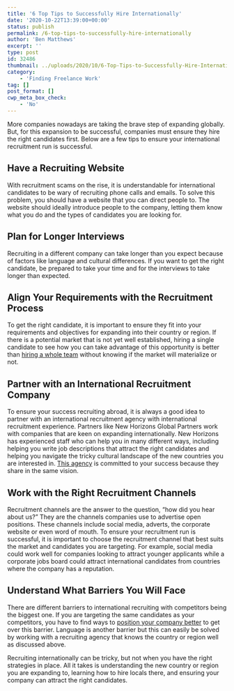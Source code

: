 ```yaml
---
title: '6 Top Tips to Successfully Hire Internationally'
date: '2020-10-22T13:39:00+00:00'
status: publish
permalink: /6-top-tips-to-successfully-hire-internationally
author: 'Ben Matthews'
excerpt: ''
type: post
id: 32486
thumbnail: ../uploads/2020/10/6-Top-Tips-to-Successfully-Hire-Internationally-150x150.jpg
category:
    - 'Finding Freelance Work'
tag: []
post_format: []
cwp_meta_box_check:
    - 'No'
---
```

<span style="font-weight: 400;">More companies nowadays are taking the brave step of expanding globally. But, for this expansion to be successful, companies must ensure they hire the right candidates first. Below are a few tips to ensure your international recruitment run is successful.</span>

**Have a Recruiting Website**
-----------------------------

<span style="font-weight: 400;">With recruitment scams on the rise, it is understandable for international candidates to be wary of recruiting phone calls and emails. To solve this problem, you should have a website that you can direct people to. The website should ideally introduce people to the company, letting them know what you do and the types of candidates you are looking for.</span>

**Plan for Longer Interviews**
------------------------------

<span style="font-weight: 400;">Recruiting in a different company can take longer than you expect because of factors like language and cultural differences. If you want to get the right candidate, be prepared to take your time and for the interviews to take longer than expected.</span>

**Align Your Requirements with the Recruitment Process**
--------------------------------------------------------

<span style="font-weight: 400;">To get the right candidate, it is important to ensure they fit into your requirements and objectives for expanding into their country or region. If there is a potential market that is not yet well established, hiring a single candidate to see how you can take advantage of this opportunity is better than </span>[<span style="font-weight: 400;">hiring a whole team</span>](https://enquiron.com/blog/hire-teams-not-individuals/)<span style="font-weight: 400;"> without knowing if the market will materialize or not.</span>

**Partner with an International Recruitment Company**
-----------------------------------------------------

<span style="font-weight: 400;">To ensure your success recruiting abroad, it is always a good idea to partner with an international recruitment agency with international recruitment experience. Partners like New Horizons Global Partners work with companies that are keen on expanding internationally. New Horizons has experienced staff who can help you in many different ways, including helping you write job descriptions that attract the right candidates and helping you navigate the tricky cultural landscape of the new countries you are interested in. </span>[<span style="font-weight: 400;">This agency</span>](https://nhglobalpartners.com/services/global-recruitment/)<span style="font-weight: 400;"> is committed to your success because they share in the same vision.</span>

**Work with the Right Recruitment Channels**
--------------------------------------------

<span style="font-weight: 400;">Recruitment channels are the answer to the question, “how did you hear about us?” They are the channels companies use to advertise open positions. These channels include social media, adverts, the corporate website or even word of mouth. To ensure your recruitment run is successful, it is important to choose the recruitment channel that best suits the market and candidates you are targeting. For example, social media could work well for companies looking to attract younger applicants while a corporate jobs board could attract international candidates from countries where the company has a reputation.</span>

**Understand What Barriers You Will Face**
------------------------------------------

<span style="font-weight: 400;">There are different barriers to international recruiting with competitors being the biggest one. If you are targeting the same candidates as your competitors, you have to find ways to </span>[<span style="font-weight: 400;">position your company better</span>](https://neilpatel.com/blog/well-entrenched-competitors/)<span style="font-weight: 400;"> to get over this barrier. Language is another barrier but this can easily be solved by working with a recruiting agency that knows the country or region well as discussed above.</span>

<span style="font-weight: 400;">Recruiting internationally can be tricky, but not when you have the right strategies in place. All it takes is understanding the new country or region you are expanding to, learning how to hire locals there, and ensuring your company can attract the right candidates.</span>